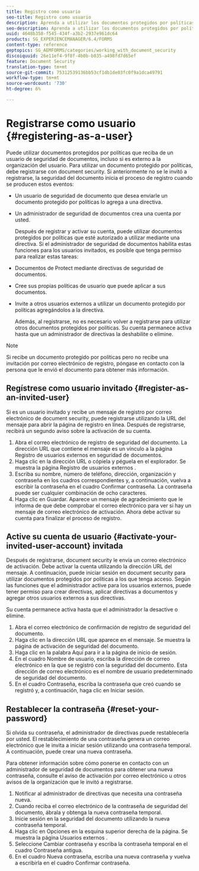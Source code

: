 ```yaml
---
title: Registro como usuario
seo-title: Registro como usuario
description: Aprenda a utilizar los documentos protegidos por políticas que reciba de un usuario de seguridad de documentos, incluso si es externo a la organización del usuario.
seo-description: Aprenda a utilizar los documentos protegidos por políticas que reciba de un usuario de seguridad de documentos, incluso si es externo a la organización del usuario.
uuid: 4648b358-f545-434f-a3b2-2937e961dc64
products: SG_EXPERIENCEMANAGER/6.4/FORMS
content-type: reference
geptopics: SG_AEMFORMS/categories/working_with_document_security
discoiquuid: 26e11ef4-9f8f-4b0b-b035-a498fd7d65ef
feature: Document Security
translation-type: tm+mt
source-git-commit: 75312539136bb53cf1db1de03fc0f9a1dca49791
workflow-type: tm+mt
source-wordcount: '730'
ht-degree: 6%

---
```



# Registrarse como usuario {#registering-as-a-user}

Puede utilizar documentos protegidos por políticas que reciba de un usuario de seguridad de documentos, incluso si es externo a la organización del usuario. Para utilizar un documento protegido por políticas, debe registrarse con document security. Si anteriormente no se le invitó a registrarse, la seguridad del documento inicia el proceso de registro cuando se producen estos eventos:

* Un usuario de seguridad de documento que desea enviarle un documento protegido por políticas lo agrega a una directiva.
* Un administrador de seguridad de documentos crea una cuenta por usted.

   Después de registrar y activar su cuenta, puede utilizar documentos protegidos por políticas que esté autorizado a utilizar mediante una directiva. Si el administrador de seguridad de documentos habilita estas funciones para los usuarios invitados, es posible que tenga permiso para realizar estas tareas:

* Documentos de Protect mediante directivas de seguridad de documentos.
* Cree sus propias políticas de usuario que puede aplicar a sus documentos.
* Invite a otros usuarios externos a utilizar un documento protegido por políticas agregándolos a la directiva.

   Además, al registrarse, no es necesario volver a registrarse para utilizar otros documentos protegidos por políticas. Su cuenta permanece activa hasta que un administrador de directivas la deshabilite o elimine.

>[!NOTE]
>
>Si recibe un documento protegido por políticas pero no recibe una invitación por correo electrónico de registro, póngase en contacto con la persona que le envió el documento para obtener más información.

## Regístrese como usuario invitado {#register-as-an-invited-user}

Si es un usuario invitado y recibe un mensaje de registro por correo electrónico de document security, puede registrarse utilizando la URL del mensaje para abrir la página de registro en línea. Después de registrarse, recibirá un segundo aviso sobre la activación de su cuenta.

1. Abra el correo electrónico de registro de seguridad del documento. La dirección URL que contiene el mensaje es un vínculo a la página Registro de usuarios externos en seguridad de documentos.
1. Haga clic en la dirección URL o cópiela y péguela en el explorador. Se muestra la página Registro de usuarios externos .
1. Escriba su nombre, número de teléfono, dirección, organización y contraseña en los cuadros correspondientes y, a continuación, vuelva a escribir la contraseña en el cuadro Confirmar contraseña. La contraseña puede ser cualquier combinación de ocho caracteres.
1. Haga clic en Guardar. Aparece un mensaje de agradecimiento que le informa de que debe comprobar el correo electrónico para ver si hay un mensaje de correo electrónico de activación. Ahora debe activar su cuenta para finalizar el proceso de registro.

## Active su cuenta de usuario {#activate-your-invited-user-account} invitada

Después de registrarse, document security le envía un correo electrónico de activación. Debe activar la cuenta utilizando la dirección URL del mensaje. A continuación, puede iniciar sesión en document security para utilizar documentos protegidos por políticas a los que tenga acceso. Según las funciones que el administrador active para los usuarios externos, puede tener permiso para crear directivas, aplicar directivas a documentos y agregar otros usuarios externos a sus directivas.

Su cuenta permanece activa hasta que el administrador la desactive o elimine.

1. Abra el correo electrónico de confirmación de registro de seguridad del documento.
1. Haga clic en la dirección URL que aparece en el mensaje. Se muestra la página de activación de seguridad del documento.
1. Haga clic en la palabra Aquí para ir a la página de inicio de sesión.
1. En el cuadro Nombre de usuario, escriba la dirección de correo electrónico en la que se registró con la seguridad del documento. Esta dirección de correo electrónico es el nombre de usuario predeterminado de seguridad del documento.
1. En el cuadro Contraseña, escriba la contraseña que creó cuando se registró y, a continuación, haga clic en Iniciar sesión.

## Restablecer la contraseña {#reset-your-password}

Si olvida su contraseña, el administrador de directivas puede restablecerla por usted. El restablecimiento de una contraseña genera un correo electrónico que le invita a iniciar sesión utilizando una contraseña temporal. A continuación, puede crear una nueva contraseña.

Para obtener información sobre cómo ponerse en contacto con un administrador de seguridad de documentos para obtener una nueva contraseña, consulte el aviso de activación por correo electrónico u otros avisos de la organización que le invitó a registrarse.

1. Notificar al administrador de directivas que necesita una contraseña nueva.
1. Cuando reciba el correo electrónico de la contraseña de seguridad del documento, ábrala y obtenga la nueva contraseña temporal.
1. Inicie sesión en la seguridad del documento utilizando la nueva contraseña temporal.
1. Haga clic en Opciones en la esquina superior derecha de la página. Se muestra la página Usuarios externos .
1. Seleccione Cambiar contraseña y escriba la contraseña temporal en el cuadro Contraseña antigua.
1. En el cuadro Nueva contraseña, escriba una nueva contraseña y vuelva a escribirla en el cuadro Confirmar contraseña.

